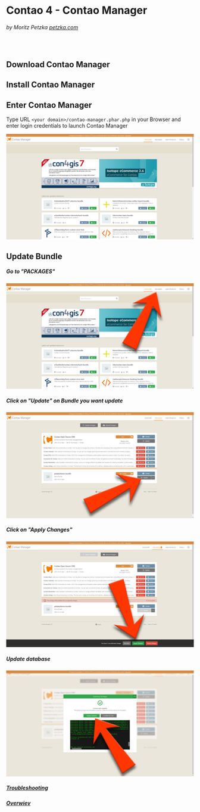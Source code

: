 # Contao 4 - Contao Manager
###### by Moritz Petzka [petzka.com](https://petzka.com)
 
<br>

## Download Contao Manager


## Install Contao Manager



## Enter Contao Manager
Type URL `<your domain>/contao-manager.phar.php` in your Browser and enter login credentials to launch Contao Manager

![contao_manager_home](../screenshots/contao_manager_home.jpg)

## Update Bundle 
##### Go to "PACKAGES"
![contao_manager_home](../screenshots/contao_manager_home_packages.jpg)

##### Click on "Update" on Bundle you want update
![contao_manager_home](../screenshots/contao_manager_packages_update.jpg)

##### Click on "Apply Changes"
![contao_manager_home](../screenshots/contao_manager_packages_update_apply.jpg)

##### Update database
![contao_manager_home](../screenshots/contao_manager_packages_update_database.jpg)


##### [Troubleshooting](../troubleshooting/README.md)
##### [Overwiev](../..//README.md)


